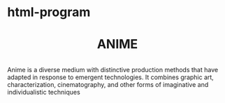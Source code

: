 # html-program
<html lang="en">
<head>
    <meta charset="UTF-8">
    <meta http-equiv="X-UA-Compatible" content="IE=edge">
    <meta name="viewport" content="width=device-width, initial-scale=1.0">
    <title>Anime</title>
</head>
<body>
    <h1><center>ANIME</center></h1>
    <center><img src="https://encrypted-tbn0.gstatic.com/images?q=tbn:ANd9GcSuRNq2WqQlFg9qB9gNegFRM0kmrWpeg6cbRg&s" alt=""></center>
    <p>Anime is a diverse medium with distinctive production methods that have adapted in response to emergent technologies.
           It combines graphic art, characterization, cinematography, and other forms of imaginative and individualistic techniques</p>
    
</body>
</html>
